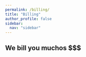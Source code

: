 ```yaml
---
permalink: /billing/
title: "Billing"
author_profile: false
sidebar:
  nav: "sidebar"
---
```


## We bill you muchos $$$
